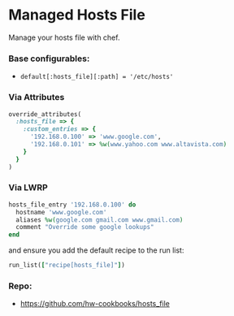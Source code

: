 # Managed Hosts File

Manage your hosts file with chef.

### Base configurables:

* `default[:hosts_file][:path] = '/etc/hosts'`

### Via Attributes

```ruby
override_attributes(
  :hosts_file => {
    :custom_entries => {
      '192.168.0.100' => 'www.google.com',
      '192.168.0.101' => %w(www.yahoo.com www.altavista.com)
    }
  }
)
```

### Via LWRP

```ruby
hosts_file_entry '192.168.0.100' do
  hostname 'www.google.com'
  aliases %w(google.com gmail.com www.gmail.com)
  comment "Override some google lookups"
end
```

and ensure you add the default recipe to the run list:

```ruby
run_list(["recipe[hosts_file]"])
```

### Repo:

* https://github.com/hw-cookbooks/hosts_file
